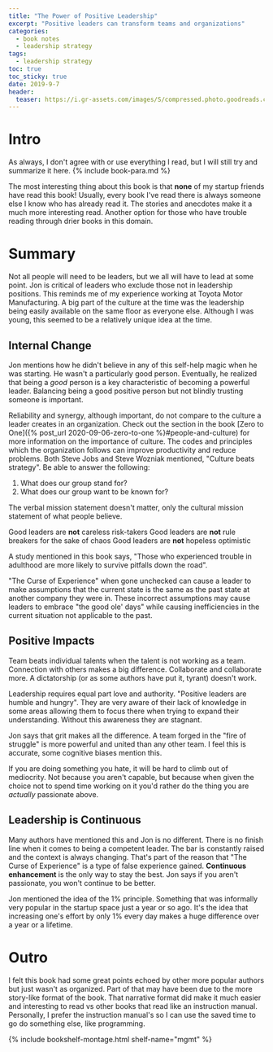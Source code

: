 ```yaml
---
title: "The Power of Positive Leadership" 
excerpt: "Positive leaders can transform teams and organizations"
categories:
  - book notes
  - leadership strategy
tags:
  - leadership strategy
toc: true
toc_sticky: true
date: 2019-9-7
header:
  teaser: https://i.gr-assets.com/images/S/compressed.photo.goodreads.com/books/1491423333l/32027331._SY475_.jpg
---
```

# Intro
As always, I don't agree with or use everything I read, but I will still try and summarize it here. {% include book-para.md %}

The most interesting thing about this book is that **none** of my startup friends have read this book! Usually, every book I've read there is always someone else I know who has already read it. The stories and anecdotes make it a much more interesting read. Another option for those who have trouble reading through drier books in this domain.

# Summary
Not all people will need to be leaders, but we all will have to lead at some point. Jon is critical of leaders who exclude those not in leadership positions. This reminds me of my experience working at Toyota Motor Manufacturing. A big part of the culture at the time was the leadership being easily available on the same floor as everyone else. Although I was young, this seemed to be a relatively unique idea at the time.

## Internal Change
Jon mentions how he didn't believe in any of this self-help magic when he was starting. He wasn't a particularly good person. Eventually, he realized that being a *good* person is a key characteristic of becoming a powerful leader. Balancing being a good positive person but not blindly trusting someone is important.

Reliability and synergy, although important, do not compare to the culture a leader creates in an organization. Check out the section in the book [Zero to One]({% post_url 2020-09-06-zero-to-one %}#people-and-culture) for more information on the importance of culture. The codes and principles which the organization follows can improve productivity and reduce problems. Both Steve Jobs and Steve Wozniak mentioned, "Culture beats strategy". Be able to answer the following:
1. What does our group stand for?
2. What does our group want to be known for?

The verbal mission statement doesn't matter, only the cultural mission statement of what people believe.

Good leaders are **not** careless risk-takers
Good leaders are **not** rule breakers for the sake of chaos
Good leaders are **not** hopeless optimistic

A study mentioned in this book says, "Those who experienced trouble in adulthood are more likely to survive pitfalls down the road".

"The Curse of Experience" when gone unchecked can cause a leader to make assumptions that the current state is the same as the past state at another company they were in. These incorrect assumptions may cause leaders to embrace "the good ole' days" while causing inefficiencies in the current situation not applicable to the past.

## Positive Impacts
Team beats individual talents when the talent is not working as a team. Connection with others makes a big difference. Collaborate and collaborate more. A dictatorship (or as some authors have put it, tyrant) doesn't work.

Leadership requires equal part love and authority. "Positive leaders are humble and hungry". They are very aware of their lack of knowledge in some areas allowing them to focus there when trying to expand their understanding. Without this awareness they are stagnant.

Jon says that grit makes all the difference. A team forged in the "fire of struggle" is more powerful and united than any other team. I feel this is accurate, some cognitive biases mention this.

If you are doing something you hate, it will be hard to climb out of mediocrity. Not because you aren't capable, but because when given the choice not to spend time working on it you'd rather do the thing you are *actually* passionate above.

## Leadership is Continuous
Many authors have mentioned this and Jon is no different. There is no finish line when it comes to being a competent leader. The bar is constantly raised and the context is always changing. That's part of the reason that "The Curse of Experience" is a type of false experience gained. **Continuous enhancement** is the only way to stay the best. Jon says if you aren't passionate, you won't continue to be better.

Jon mentioned the idea of the 1% principle. Something that was informally very popular in the startup space just a year or so ago. It's the idea that increasing one's effort by only 1% every day makes a huge difference over a year or a lifetime.

# Outro
I felt this book had some great points echoed by other more popular authors but just wasn't as organized. Part of that may have been due to the more story-like format of the book. That narrative format did make it much easier and interesting to read vs other books that read like an instruction manual. Personally, I prefer the instruction manual's so I can use the saved time to go do something else, like programming.


{% include bookshelf-montage.html shelf-name="mgmt" %}